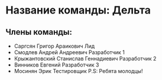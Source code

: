 # Название команды: Дельта

## Члены команды:
* Саргсян Григор Араикович              Лид
* Смодлев Андрей Андреевич              Разработчик 1
* Крыжантовский Станислав Геннадиевич   Разработчик 2
* Винников Евгений                      Разработчик 3 
* Мосинян Эрик                          Тестировщик
P.S: Ребята молодцы!
